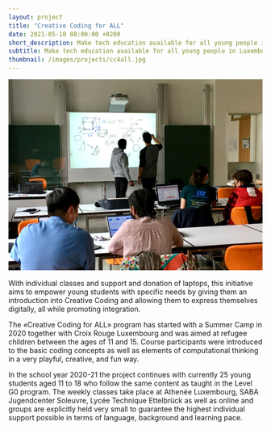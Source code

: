 ```yaml
---
layout: project 
title: "Creative Coding for ALL"
date: 2021-05-10 08:00:00 +0200 
short_description: Make tech education available for all young people in Luxembourg.
subtitle: Make tech education available for all young people in Luxembourg.
thumbnail: /images/projects/cc4all.jpg
---
```


![Photo of an LTS Creative Coding for All session](/images/projects/cc4all.jpg)

With individual classes and support and donation of laptops, this initiative aims to empower young students with
specific needs by giving them an introduction into Creative Coding and allowing them to express themselves digitally,
all while promoting integration.

The «Creative Coding for ALL» program has started with a Summer Camp in 2020 together with Croix Rouge Luxembourg and
was aimed at refugee children between the ages of 11 and 15. Course participants were introduced to the basic coding
concepts as well as elements of computational thinking in a very playful, creative, and fun way.

In the school year 2020-21 the project continues with currently 25 young students aged 11 to 18 who follow the same
content as taught in the Level G0 program. The weekly classes take place at Athenée Luxembourg, SABA Jugendcenter
Soleuvre, Lycée Technique Ettelbrück as well as online and groups are explicitly held very small to guarantee the
highest individual support possible in terms of language, background and learning pace. 

 